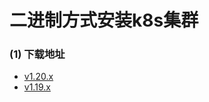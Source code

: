 # 二进制方式安装k8s集群

### (1) 下载地址

* [v1.20.x](https://github.com/kubernetes/kubernetes/blob/master/CHANGELOG/CHANGELOG-1.20.md)
* [v1.19.x](https://github.com/kubernetes/kubernetes/blob/master/CHANGELOG/CHANGELOG-1.19.md)
